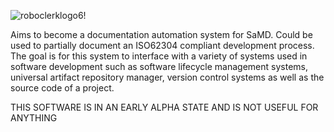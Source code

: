![roboclerklogo6!](https://user-images.githubusercontent.com/73398590/134819614-1df4e664-f36f-437c-bd4b-266dc6a9ce76.PNG)

Aims to become a documentation automation system for SaMD. Could be used to partially document an ISO62304 compliant development process. The goal is for this system to interface with a variety of systems used in software development such as software lifecycle management systems, universal artifact repository manager, version control systems as well as the source code of a project.

THIS SOFTWARE IS IN AN EARLY ALPHA STATE AND IS NOT USEFUL FOR ANYTHING
